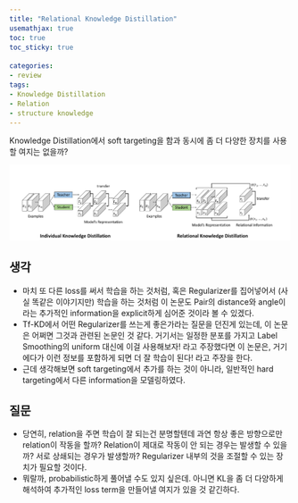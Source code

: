 ```yaml
---
title: "Relational Knowledge Distillation"
usemathjax: true
toc: true
toc_sticky: true

categories:
- review
tags:
- Knowledge Distillation
- Relation
- structure knowledge
---
```


Knowledge Distillation에서 soft targeting을 함과 동시에 좀 더 다양한 장치를 사용할 여지는 없을까?

![RKD](/assets/images/2020-03-16-relation-kd/RKD.png)

## 생각

* 마치 또 다른 loss를 써서 학습을 하는 것처럼, 혹은 Regularizer를 집어넣어서 (사실 똑같은 이야기지만) 학습을 하는 것처럼 이 논문도 Pair의 distance와 angle이라는 추가적인 information을 explicit하게 심어준 것이라 볼 수 있겠다.
* Tf-KD에서 어떤 Regularizer를 쓰는게 좋은가라는 질문을 던진게 있는데, 이 논문은 어쩌면 그것과 관련된 논문인 것 같다. 거기서는 일정한 분포를 가지고 Label Smoothing의 uniform 대신에 이걸 사용해보자! 라고 주장했다면 이 논문은, 거기에다가 이런 정보를 포함하게 되면 더 잘 학습이 된다! 라고 주장을 한다.
* 근데 생각해보면 soft targeting에서 추가를 하는 것이 아니라, 일반적인 hard targeting에서 다른 information을 모델링하였다. 



## 질문

* 당연히, relation을 주면 학습이 잘 되는건 분명할텐데 과연 항상 좋은 방향으로만 relation이 작동을 할까? Relation이 제대로 작동이 안 되는 경우는 발생할 수 있을까? 서로 상쇄되는 경우가 발생할까? Regularizer 내부의 것을 조절할 수 있는 장치가 필요할 것이다.
* 뭐랄까, probabilistic하게 풀어낼 수도 있지 싶은데. 아니면 KL을 좀 더 다양하게 해석하여 추가적인 loss term을 만들어낼 여지가 있을 것 같긴하다.
